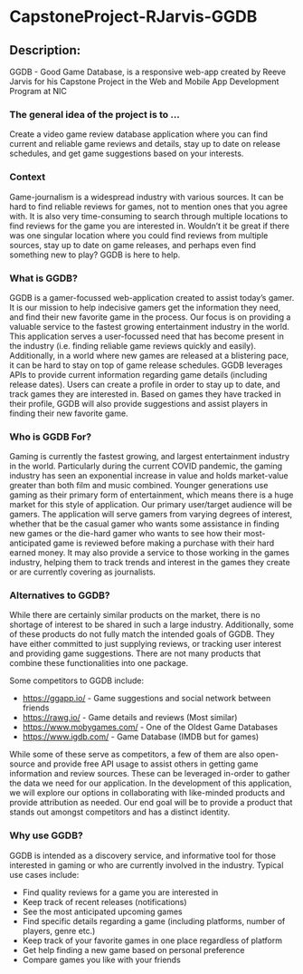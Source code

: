 # CapstoneProject-RJarvis-GGDB

## Description:

GGDB - Good Game Database, is a responsive web-app created by Reeve Jarvis for his Capstone Project in the Web and Mobile App Development Program at NIC

### The general idea of the project is to … 

Create a video game review database application where you can find current and reliable game reviews and details, stay up to date on release schedules, and get game suggestions based on your interests.

### Context 

Game-journalism is a widespread industry with various sources. It can be hard to find reliable reviews for games, not to mention ones that you agree with. It is also very time-consuming to search through multiple locations to find reviews for the game you are interested in. Wouldn’t it be great if there was one singular location where you could find reviews from multiple sources, stay up to date on game releases, and perhaps even find something new to play? GGDB is here to help.

### What is GGDB?

GGDB is a gamer-focussed web-application created to assist today’s gamer. It is our mission to help indecisive gamers get the information they need, and find their new favorite game in the process. Our focus is on providing a valuable service to the fastest growing entertainment industry in the world. This application serves a user-focussed need that has become present in the industry (i.e. finding reliable game reviews quickly and easily). Additionally, in a world where new games are released at a blistering pace, it can be hard to stay on top of game release schedules. GGDB leverages APIs to provide current information regarding game details (including release dates). Users can create a profile in order to stay up to date, and track games they are interested in. Based on games they have tracked in their profile, GGDB will also provide suggestions and assist players in finding their new favorite game.

### Who is GGDB For?

Gaming is currently the fastest growing, and largest entertainment industry in the world. Particularly during the current COVID pandemic, the gaming industry has seen an exponential increase in value and holds market-value greater than both film and music combined. Younger generations use gaming as their primary form of entertainment, which means there is a huge market for this style of application. Our primary user/target audience will be gamers. The application will serve gamers from varying degrees of interest, whether that be the casual gamer who wants some assistance in finding new games or the die-hard gamer who wants to see how their most-anticipated game is reviewed before making a purchase with their hard earned money. It may also provide a service to those working in the games industry, helping them to track trends and interest in the games they create or are currently covering as journalists.

### Alternatives to GGDB?

While there are certainly similar products on the market, there is no shortage of interest to be shared in such a large industry. Additionally, some of these products do not fully match the intended goals of GGDB. They have either committed to just supplying reviews, or tracking user interest and providing game suggestions. There are not many products that combine these functionalities into one package.

Some competitors to GGDB include:

- https://ggapp.io/ - Game suggestions and social network between friends
- https://rawg.io/ - Game details and reviews (Most similar)
- https://www.mobygames.com/ - One of the Oldest Game Databases
- https://www.igdb.com/ -  Game Database (IMDB but for games)

While some of these serve as competitors, a few of them are also open-source and provide free API usage to assist others in getting game information and review sources. These can be leveraged in-order to gather the data we need for our application. In the development of this application, we will explore our options in collaborating with like-minded products and provide attribution as needed. Our end goal will be to provide a product that stands out amongst competitors and has a distinct identity.

### Why use GGDB?

GGDB is intended as a discovery service, and informative tool for those interested in gaming or who are currently involved in the industry. Typical use cases include:

- Find quality reviews for a game you are interested in
- Keep track of recent releases (notifications)
- See the most anticipated upcoming games
- Find specific details regarding a game (including platforms, number of players, genre etc.)
- Keep track of your favorite games in one place regardless of platform
- Get help finding a new game based on personal preference
- Compare games you like with your friends
